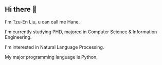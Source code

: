 ## Hi there 👋

I'm Tzu-En Liu, u can call me Hane.

I'm currently studying PHD, majored in Computer Science & Information Engineering.

I'm interested in Natural Language Processing.

My major programming language is Python.

<!--
**hane1818/hane1818** is a ✨ _special_ ✨ repository because its `README.md` (this file) appears on your GitHub profile.

Here are some ideas to get you started:

- 🔭 I’m currently working on ...
- 🌱 I’m currently learning ...
- 👯 I’m looking to collaborate on ...
- 🤔 I’m looking for help with ...
- 💬 Ask me about ...
- 📫 How to reach me: ...
- 😄 Pronouns: ...
- ⚡ Fun fact: ...
-->

